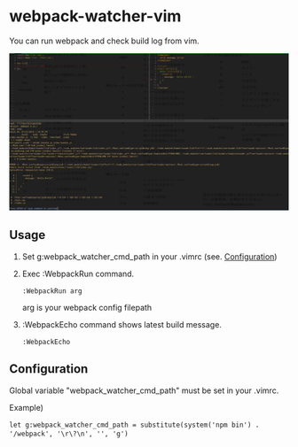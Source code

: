 # webpack-watcher-vim
You can run webpack and check build log from vim.

![screenshot1](https://github.com/ta-daiki/webpack-watcher-vim/blob/master/doc/webpack-watcher-screenshot.jpg?raw=true)

## Usage
1. Set g:webpack_watcher_cmd_path in your .vimrc (see. [Configuration](#configuration))

2. Exec :WebpackRun command.
    ```
    :WebpackRun arg
    ```
    arg is your webpack config filepath

3. :WebpackEcho command shows latest build message.
    ```
    :WebpackEcho
    ```

## Configuration
Global variable "webpack_watcher_cmd_path" must be set in your .vimrc.

Example)
```
let g:webpack_watcher_cmd_path = substitute(system('npm bin') . '/webpack', '\r\?\n', '', 'g')
```
